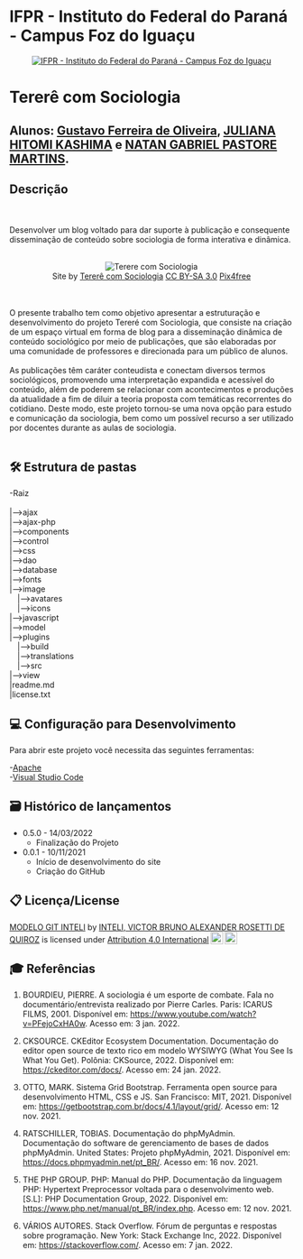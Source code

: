# IFPR - Instituto do Federal do Paraná - Campus Foz do Iguaçu

<p align="center">
<a href= "https://foz.ifpr.edu.br/"><img src="https://user-images.githubusercontent.com/65983794/158275550-ae05719b-4d21-4b73-a284-f6e9d480ecd4.png" alt="IFPR - Instituto do Federal do Paraná - Campus Foz do Iguaçu" border="0"></a>
</p>


# Tererê com Sociologia

## Alunos:  <a target="_blank" href="//linkedin.com/in/gustavo-ferreira-aa8050220/">Gustavo Ferreira de Oliveira</a>, <a href="#">JULIANA HITOMI KASHIMA</a> e <a target="_blank" href="//www.linkedin.com/in/natangpm/">NATAN GABRIEL PASTORE MARTINS</a>.

## Descrição

<br><br>
Desenvolver um blog voltado para dar suporte à publicação e consequente  disseminação de conteúdo sobre sociologia de forma interativa e dinâmica.
<br><br>
<p align="center">
<img src="https://user-images.githubusercontent.com/65983794/158276316-cba4731b-6008-423b-ad9e-77f38a0f847b.png" style="margin-left:auto;margin-right:auto" alt="Terere com Sociologia" border="0">
  <br>
  Site by <a href="http://www.nyphotographic.com/">Tererê com Sociologia</a> <a rel="license" href="https://creativecommons.org/licenses/by-sa/3.0/">CC BY-SA 3.0</a> <a href="http://pix4free.org/">Pix4free</a>
</p>


<br><br>
O presente trabalho tem como objetivo apresentar a estruturação e desenvolvimento do projeto Tereré com Sociologia, que consiste na criação de um espaço virtual em forma de blog para a disseminação dinâmica de conteúdo sociológico por meio de publicações, que são elaboradas por uma comunidade de professores e direcionada para um público de alunos. 
<br><br>
As publicações têm caráter conteudista e conectam diversos termos sociológicos, promovendo uma interpretação expandida e acessível do conteúdo, além de poderem se relacionar com acontecimentos e produções da atualidade a fim de diluir a teoria proposta com temáticas recorrentes do cotidiano. Deste modo, este projeto tornou-se uma nova opção para estudo e comunicação da sociologia, bem como um possível recurso a ser utilizado por docentes durante as aulas de sociologia.
<br><br>

## 🛠 Estrutura de pastas

-Raiz<br>
<br>
|-->ajax<br>
|-->ajax-php<br>
|-->components<br>
|-->control<br>
|-->css<br>
|-->dao<br>
|-->database<br>
|-->fonts<br>
|-->image<br>
  &emsp;|-->avatares<br>
  &emsp;|-->icons<br>
|-->javascript<br>
|-->model<br>
|-->plugins<br>
  &emsp;|-->build<br>
      &emsp;|-->translations<br>
  &emsp;|-->src<br>
|-->view<br>
|readme.md<br>
|license.txt<br>


## 💻 Configuração para Desenvolvimento

Para abrir este projeto você necessita das seguintes ferramentas:

-<a href="https://www.apachefriends.org/pt_br/index.html">Apache</a><br>
-<a href="https://code.visualstudio.com/">Visual Studio Code</a>

## 🗃 Histórico de lançamentos

* 0.5.0 - 14/03/2022
    * Finalização do Projeto
* 0.0.1 - 10/11/2021
    * Início de desenvolvimento do site
    * Criação do GitHub

## 📋 Licença/License

<p xmlns:cc="http://creativecommons.org/ns#" xmlns:dct="http://purl.org/dc/terms/"><a property="dct:title" rel="cc:attributionURL" href="https://github.com/Spidus/Teste_Final_1">MODELO GIT INTELI</a> by <a rel="cc:attributionURL dct:creator" property="cc:attributionName" href="https://www.yggbrasil.com.br/vr">INTELI, VICTOR BRUNO ALEXANDER ROSETTI DE QUIROZ</a> is licensed under <a href="http://creativecommons.org/licenses/by/4.0/?ref=chooser-v1" target="_blank" rel="license noopener noreferrer" style="display:inline-block;">Attribution 4.0 International<img style="height:22px!important;margin-left:3px;vertical-align:text-bottom;" src="https://mirrors.creativecommons.org/presskit/icons/cc.svg?ref=chooser-v1"><img style="height:22px!important;margin-left:3px;vertical-align:text-bottom;" src="https://mirrors.creativecommons.org/presskit/icons/by.svg?ref=chooser-v1"></a></p>

## 🎓 Referências

1. BOURDIEU, PIERRE. A sociologia é um esporte de combate. Fala no documentário/entrevista realizado por Pierre Carles. Paris: ICARUS FILMS, 2001. Disponível em: https://www.youtube.com/watch?v=PFejoCxHA0w. Acesso em: 3 jan. 2022.

2. CKSOURCE. CKEditor Ecosystem Documentation. Documentação do editor open source de texto rico em modelo WYSIWYG (What You See Is What You Get). Polônia: CKSource, 2022. Disponível em: https://ckeditor.com/docs/. Acesso em: 24 jan. 2022.

3. OTTO, MARK. Sistema Grid Bootstrap. Ferramenta open source para desenvolvimento HTML, CSS e JS. San Francisco: MIT, 2021. Disponível em: https://getbootstrap.com.br/docs/4.1/layout/grid/. Acesso em: 12 nov. 2021.

4. RATSCHILLER, TOBIAS. Documentação do phpMyAdmin. Documentação do software de gerenciamento de bases de dados phpMyAdmin. United States: Projeto phpMyAdmin, 2021. Disponível em: https://docs.phpmyadmin.net/pt_BR/. Acesso em: 16 nov. 2021.

5. THE PHP GROUP. PHP: Manual do PHP. Documentação da linguagem PHP: Hypertext Preprocessor voltada para o desenvolvimento web. [S.L]: PHP Documentation Group, 2022. Disponível em: https://www.php.net/manual/pt_BR/index.php. Acesso em: 12 nov. 2021.

6. VÁRIOS AUTORES. Stack Overflow. Fórum de perguntas e respostas sobre programação. New York: Stack Exchange Inc, 2022. Disponível em: https://stackoverflow.com/. Acesso em: 7 jan. 2022.

